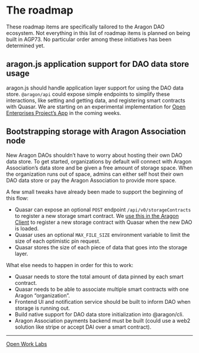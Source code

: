 # The roadmap

These roadmap items are specifically tailored to the Aragon DAO ecosystem. Not everything in this list of roadmap items is planned on being built in AGP73. No particular order among these initiatives has been determined yet.

## aragon.js application support for DAO data store usage

aragon.js should handle application layer support for using the DAO data store. `@aragon/api` could expose simple endpoints to simplify these interactions, like setting and getting data, and registering smart contracts with Quasar. We are starting on an experimental implementation for [Open Enterprises Project’s App](https://github.com/AutarkLabs/open-enterprise/tree/dev/apps/projects) in the coming weeks.

## Bootstrapping storage with Aragon Association node

New Aragon DAOs shouldn’t have to worry about hosting their own DAO data store. To get started, organizations by default will connect with Aragon Association’s data store and be given a free amount of storage space. When the organization runs out of space, admins can either self host their own DAO data store or pay the Aragon Association to provide more space.

A few small tweaks have already been made to support the beginning of this flow:

- Quasar can expose an optional `POST` endpoint `/api/v0/storageContracts` to register a new storage smart contract. We [use this in the Aragon Client](https://github.com/openworklabs/aragon/blob/feat/client-storage/src/storage/Quasar.js#L13) to register a new storage contract with Quasar when the new DAO is loaded.
- Quasar uses an optional `MAX_FILE_SIZE` environment variable to limit the size of each optimistic pin request.
- Quasar stores the size of each piece of data that goes into the storage layer.

What else needs to happen in order for this to work:

- Quasar needs to store the total amount of data pinned by each smart contract.
- Quasar needs to be able to associate multiple smart contracts with one Aragon “organization”.
- Frontend UI and notification service should be built to inform DAO when storage is running out.
- Build native support for DAO data store initialization into @aragon/cli.
- Aragon Association payments backend must be built (could use a web2 solution like stripe or accept DAI over a smart contract).
----------

[Open Work Labs](https://www.openworklabs.com/)
